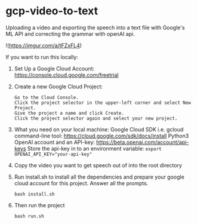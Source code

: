 # gcp-video-to-text
Uploading a video and exporting the speech into a text file with Google's ML API and correcting the grammar with openAI api. 

!(https://imgur.com/a/tFZxFL4)

If you want to run this locally:
1. Set Up a Google Cloud Account: https://console.cloud.google.com/freetrial
2. Create a new Google Cloud Project:
    ```
    Go to the Cloud Console.
    Click the project selector in the upper-left corner and select New Project.
    Give the project a name and click Create.
    Click the project selector again and select your new project.
    ```

3. What you need on your local machine:
    Google Cloud SDK i.e. gcloud command-line tool: https://cloud.google.com/sdk/docs/install
    Python3
    OpenAI account and an API-key: https://beta.openai.com/account/api-keys
        Store the api-key in to an environment variable: `export OPENAI_API_KEY="your-api-key"`

4. Copy the video you want to get speech out of into the root directory

5. Run install.sh to install all the dependencies and prepare your google cloud account for this project.
    Answer all the prompts.

    `bash install.sh`

8. Then run the project

    `bash run.sh`
